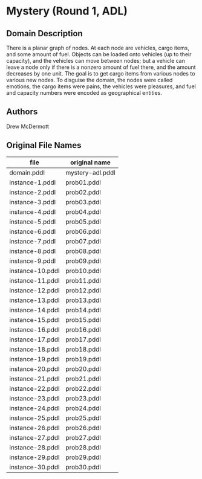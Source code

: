 # Mystery (Round 1, ADL)

## Domain Description

There is a planar graph of nodes.
At each node are vehicles, cargo items, and some amount of fuel.
Objects can be loaded onto vehicles (up to their capacity), and the vehicles can move between nodes; but a vehicle can leave a node only if there is a nonzero amount of fuel there, and the amount decreases by one unit.
The goal is to get cargo items from various nodes to various new nodes.
To disguise the domain, the nodes were called emotions, the cargo items were pains, the vehicles were pleasures, and fuel and capacity numbers were encoded as geographical entities.

## Authors

Drew McDermott

## Original File Names

| file              | original name    |
|-------------------|------------------|
| domain.pddl       | mystery-adl.pddl |
| instance-1.pddl   | prob01.pddl      |
| instance-2.pddl   | prob02.pddl      |
| instance-3.pddl   | prob03.pddl      |
| instance-4.pddl   | prob04.pddl      |
| instance-5.pddl   | prob05.pddl      |
| instance-6.pddl   | prob06.pddl      |
| instance-7.pddl   | prob07.pddl      |
| instance-8.pddl   | prob08.pddl      |
| instance-9.pddl   | prob09.pddl      |
| instance-10.pddl  | prob10.pddl      |
| instance-11.pddl  | prob11.pddl      |
| instance-12.pddl  | prob12.pddl      |
| instance-13.pddl  | prob13.pddl      |
| instance-14.pddl  | prob14.pddl      |
| instance-15.pddl  | prob15.pddl      |
| instance-16.pddl  | prob16.pddl      |
| instance-17.pddl  | prob17.pddl      |
| instance-18.pddl  | prob18.pddl      |
| instance-19.pddl  | prob19.pddl      |
| instance-20.pddl  | prob20.pddl      |
| instance-21.pddl  | prob21.pddl      |
| instance-22.pddl  | prob22.pddl      |
| instance-23.pddl  | prob23.pddl      |
| instance-24.pddl  | prob24.pddl      |
| instance-25.pddl  | prob25.pddl      |
| instance-26.pddl  | prob26.pddl      |
| instance-27.pddl  | prob27.pddl      |
| instance-28.pddl  | prob28.pddl      |
| instance-29.pddl  | prob29.pddl      |
| instance-30.pddl  | prob30.pddl      |
